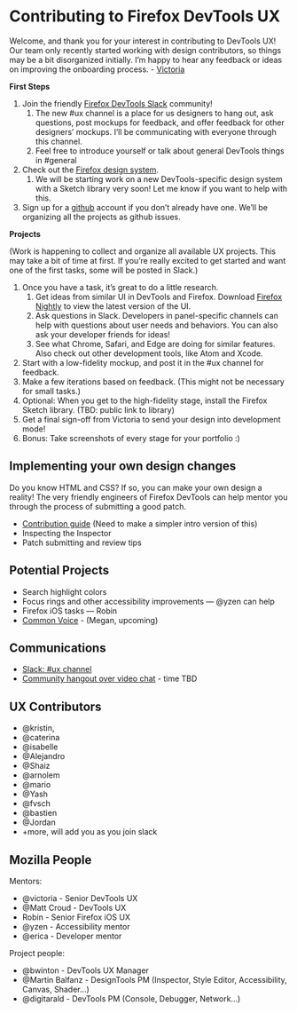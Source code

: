 # Contributing to Firefox DevTools UX

Welcome, and thank you for your interest in contributing to DevTools UX! Our team only recently started working with design contributors, so things may be a bit disorganized initially. I’m happy to hear any feedback or ideas on improving the onboarding process. - [Victoria](mailto:victoria@mozilla.com) 

**First Steps**

1. Join the friendly [Firefox DevTools Slack](https://devtools-html-slack.herokuapp.com/) community! 
   1. The new #ux channel is a place for us designers to hang out, ask questions, post mockups for feedback, and offer feedback for other designers’ mockups. I’ll be communicating with everyone through this channel.
   2. Feel free to introduce yourself or talk about general DevTools things in #general
2. Check out the [Firefox design system](https://design.firefox.com/photon/). 
   1. We will be starting work on a new DevTools-specific design system with a Sketch library very soon! Let me know if you want to help with this.
3. Sign up for a [github](https://github.com/) account if you don’t already have one. We’ll be organizing all the projects as github issues.

**Projects**

(Work is happening to collect and organize all available UX projects. This may take a bit of time at first. If you’re really excited to get started and want one of the first tasks, some will be posted in Slack.)

1. Once you have a task, it’s great to do a little research.  
   1. Get ideas from similar UI in DevTools and Firefox. Download [Firefox Nightly](https://www.mozilla.org/en-US/firefox/channel/desktop/) to view the latest version of the UI. 
   2. Ask questions in Slack. Developers in panel-specific channels can help with questions about user needs and behaviors. You can also ask your developer friends for ideas!
   3. See what Chrome, Safari, and Edge are doing for similar features. Also check out other development tools, like Atom and Xcode.
2. Start with a low-fidelity mockup, and post it in the #ux channel for feedback.
3. Make a few iterations based on feedback. (This might not be necessary for small tasks.)
4. Optional: When you get to the high-fidelity stage, install the Firefox Sketch library. (TBD: public link to library)
5. Get a final sign-off from Victoria to send your design into development mode!
6. Bonus: Take screenshots of every stage for your portfolio :)

## Implementing your own design changes

Do you know HTML and CSS? If so, you can make your own design a reality! The very friendly engineers of Firefox DevTools can help mentor you through the process of submitting a good patch. 
* [Contribution guide](https://developer.mozilla.org/en-US/docs/Mozilla/Developer_guide/Introduction#Step_1_Build_Firefox_for_Desktop_or_Android) (Need to make a simpler intro version of this)
* Inspecting the Inspector
* Patch submitting and review tips

## Potential Projects

* Search highlight colors
* Focus rings and other accessibility improvements — @yzen can help
* Firefox iOS tasks — Robin
* [Common Voice](https://github.com/mozilla/voice-web/issues) - (Megan, upcoming)

## Communications

* [Slack: #ux channel](https://devtools-html-slack.herokuapp.com/)
* [Community hangout over video chat](https://appear.in/devtools-ux) - time TBD

## UX Contributors

- @kristin,
- @caterina
- @isabelle
- @Alejandro
- @Shaiz
- @arnolem
- @mario
- @Yash
- @fvsch
- @bastien
- @Jordan
- +more, will add you as you join slack

## Mozilla People

Mentors:
- @victoria - Senior DevTools UX
- @Matt Croud - DevTools UX 
- Robin - Senior Firefox iOS UX
- @yzen - Accessibility mentor
- @erica - Developer mentor

Project people:
- @bwinton - DevTools UX Manager
- @Martin Balfanz - DesignTools PM (Inspector, Style Editor, Accessibility, Canvas, Shader…)
- @digitarald - DevTools PM (Console, Debugger, Network...)


 
